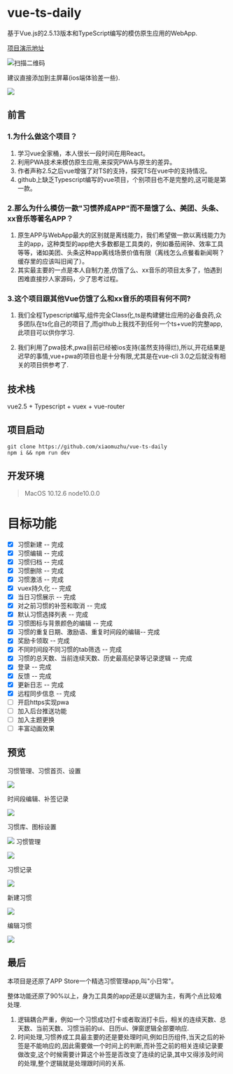 # vue-ts-daily

基于Vue.js的2.5.13版本和TypeScript编写的模仿原生应用的WebApp.

[项目演示地址](http://day.xiaomuzhu.top/)

![扫描二维码](http://omrbgpqyl.bkt.clouddn.com/18-5-15/73469590.jpg)

建议直接添加到主屏幕(ios端体验差一些).

![](http://omrbgpqyl.bkt.clouddn.com/18-5-16/49737422.jpg)

## 前言

### 1.为什么做这个项目？

1. 学习vue全家桶，本人很长一段时间在用React。
2. 利用PWA技术来模仿原生应用,来探究PWA与原生的差异。
3. 作者声称2.5之后vue增强了对TS的支持，探究TS在vue中的支持情况。
4. github上缺乏Typescript编写的vue项目，个别项目也不是完整的,这可能是第一款。

### 2.那么为什么模仿一款"习惯养成APP"而不是饿了么、美团、头条、xx音乐等著名APP？

1. 原生APP与WebApp最大的区别就是离线能力，我们希望做一款以离线能力为主的app，这种类型的app绝大多数都是工具类的，例如番茄闹钟、效率工具等等，诸如美团、头条这种app离线场景价值有限（离线怎么点餐看新闻啊？缓存里的应该叫旧闻了）。
2. 其实最主要的一点是本人自制力差,仿饿了么、xx音乐的项目太多了，怕遇到困难直接抄人家源码，少了思考过程。

### 3.这个项目跟其他Vue仿饿了么和xx音乐的项目有何不同?

1. 我们全程Typescript编写,组件完全Class化,ts是构建健壮应用的必备良药,众多团队在ts化自己的项目了,而github上我找不到任何一个ts+vue的完整app,此项目可以供你学习.

2. 我们利用了pwa技术,pwa目前已经被ios支持(虽然支持得烂),所以,开花结果是迟早的事情,vue+pwa的项目也是十分有限,尤其是在vue-cli 3.0之后就没有相关的项目供参考了.

## 技术栈

vue2.5 + Typescript + vuex + vue-router

## 项目启动
```
git clone https://github.com/xiaomuzhu/vue-ts-daily
npm i && npm run dev

```

## 开发环境
> MacOS 10.12.6 node10.0.0

# 目标功能

- [x] 习惯新建 -- 完成
- [x] 习惯编辑 -- 完成
- [x] 习惯归档 -- 完成
- [x] 习惯删除 -- 完成
- [x] 习惯激活 -- 完成
- [x] vuex持久化 -- 完成
- [x] 当日习惯展示 -- 完成
- [x] 对之前习惯的补签和取消 -- 完成
- [x] 默认习惯选择列表 -- 完成
- [x] 习惯图标与背景颜色的编辑 -- 完成
- [x] 习惯的重复日期、激励语、重复时间段的编辑-- 完成
- [x] 奖励卡领取 -- 完成
- [x] 不同时间段不同习惯的tab筛选 -- 完成
- [x] 习惯的总天数、当前连续天数、历史最高纪录等记录逻辑 -- 完成
- [x] 登录 -- 完成
- [x] 反馈 -- 完成
- [x] 更新日志 -- 完成
- [x] 远程同步信息 -- 完成
- [ ] 开启https实现pwa
- [ ] 加入后台推送功能
- [ ] 加入主题更换
- [ ] 丰富动画效果

## 预览

习惯管理、习惯首页、设置

![](http://omrbgpqyl.bkt.clouddn.com/18-5-17/32237664.jpg)

时间段编辑、补签记录

![](http://omrbgpqyl.bkt.clouddn.com/18-5-17/30859792.jpg)

习惯库、图标设置

![](http://omrbgpqyl.bkt.clouddn.com/18-5-17/92185459.jpg)
习惯管理

![](http://omrbgpqyl.bkt.clouddn.com/18-5-15/60061652.jpg)

习惯记录

![](http://omrbgpqyl.bkt.clouddn.com/18-5-16/88199965.jpg)

新建习惯

![](http://omrbgpqyl.bkt.clouddn.com/18-5-16/36512417.jpg)

编辑习惯

![](http://omrbgpqyl.bkt.clouddn.com/18-5-16/55413901.jpg)


## 最后

本项目是还原了APP Store一个精选习惯管理app,叫"小日常"。

整体功能还原了90%以上，身为工具类的app还是以逻辑为主，有两个点比较难处理.
1. 逻辑耦合严重，例如一个习惯成功打卡或者取消打卡后，相关的连续天数、总天数、当前天数、习惯当前的ui、日历ui、弹窗逻辑全部要响应.
2. 时间处理,习惯养成工具最主要的还是要处理时间,例如日历组件,当天之后的补签是不能响应的,因此需要做一个时间上的判断,而补签之前的相关连续记录要做改变,这个时候需要计算这个补签是否改变了连续的记录,其中又得涉及时间的处理,整个逻辑就是处理跟时间的关系.

